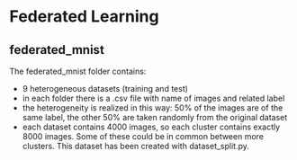 # Federated Learning

## federated_mnist 
The federated_mnist folder contains:
- 9 heterogeneous datasets (training and test)
- in each folder there is a .csv file with name of images and related label
- the heterogeneity is realized in this way: 50% of the images are of the same label, the other 50% are taken randomly from the original dataset
- each dataset contains 4000 images, so each cluster contains exactly 8000 images. Some of these could be in common between more clusters.
This dataset has been created with dataset_split.py.
